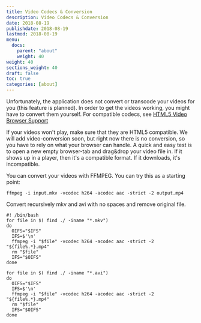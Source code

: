 ```yaml
---
title: Video Codecs & Conversion
description: Video Codecs & Conversion
date: 2018-08-19
publishdate: 2018-08-19
lastmod: 2018-08-19
menu:
  docs:
    parent: "about"
    weight: 40
weight: 40
sections_weight: 40
draft: false
toc: true
categories: [about]
---
```


Unfortunately, the application does not convert or transcode your videos for you (this feature is planned).
In order to get the videos working, you might have to convert them yourself. 
For compatible codecs, see [HTML5 Video Browser Support](https://en.wikipedia.org/wiki/HTML5_video#Browser_support)

If your videos won't play, make sure that they are HTML5 compatible. 
We will add video-conversion soon, but right now there is no conversion, so you have to rely on what your browser can handle.
A quick and easy test is to open a new empty browser-tab and drag&drop your video file in. 
If it shows up in a player, then it's a compatible format. If it downloads, it's incompatible.

You can convert your videos with FFMPEG. You can try this as a starting point: 

```
ffmpeg -i input.mkv -vcodec h264 -acodec aac -strict -2 output.mp4
```

Convert recursively mkv and avi with no spaces and remove original file.

```
#! /bin/bash
for file in $( find ./ -iname "*.mkv")
do
  OIFS="$IFS"
  IFS=$'\n'
  ffmpeg -i "$file" -vcodec h264 -acodec aac -strict -2 "${file%.*}.mp4"
  rm "$file"
  IFS="$OIFS"
done

for file in $( find ./ -iname "*.avi")
do
  OIFS="$IFS"
  IFS=$'\n'
  ffmpeg -i "$file" -vcodec h264 -acodec aac -strict -2 "${file%.*}.mp4"
  rm "$file"
  IFS="$OIFS"
done
```
